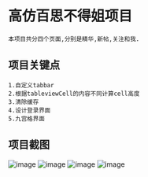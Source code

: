 # 高仿百思不得姐项目
    本项目共分四个页面,分别是精华,新帖,关注和我.
## 项目关键点
    1.自定义tabbar
    2.根据tableviewCell的内容不同计算cell高度
    3.清除缓存
    4.设计登录界面
    5.九宫格界面
## 项目截图
![image](https://github.com/kevinKyZheng/BaiSi/raw/master/screenshot/7B103F88-337F-4A66-B0C6-A8FEEEF9927D.png)
![image](https://github.com/kevinKyZheng/BaiSi/raw/master/screenshot/668AE25C-E422-407F-B71D-53F4E2804C84.png)
![image](https://github.com/kevinKyZheng/BaiSi/raw/master/screenshot/AB6D69D2-D9F0-406A-8CF2-44E27FB035E4.png)
![image](https://github.com/kevinKyZheng/BaiSi/raw/master/screenshot/CD4D2A7D-76B7-44A4-9D20-9D3DFFFC57B2.png)

